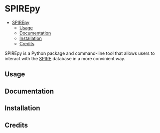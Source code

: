 # SPIREpy

<!--toc:start-->
- [SPIREpy](#spirepy)
  - [Usage](#usage)
  - [Documentation](#documentation)
  - [Installation](#installation)
  - [Credits](#credits)
<!--toc:end-->

SPIREpy is a Python package and command-line tool that allows users to interact
with the [SPIRE](https://spire.embl.de/) database in a more convinient way.

## Usage

## Documentation

## Installation

## Credits
